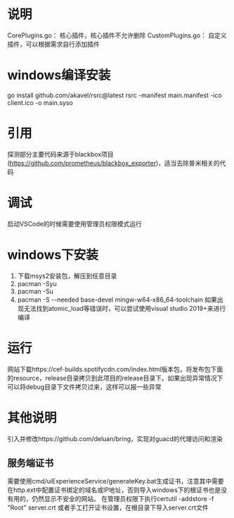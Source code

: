 # 说明
CorePlugins.go： 核心插件，核心插件不允许删除
CustomPlugins.go： 自定义插件，可以根据需求自行添加插件
# windows编译安装
go install github.com/akavel/rsrc@latest
rsrc -manifest main.manifest -ico client.ico -o main.syso
# 引用
探测部分主要代码来源于blackbox项目(https://github.com/prometheus/blackbox_exporter)，适当去除普米相关的代码

# 调试
启动VSCode的时候需要使用管理员权限模式运行

# windows下安装
1. 下载msys2安装包，解压到任意目录
2. pacman -Syu
3. pacman -Su
4. pacman -S --needed base-devel mingw-w64-x86_64-toolchain
如果出现无法找到atomic_load等错误时，可以尝试使用visual studio 2019+来进行编译
# 运行
网站下载https://cef-builds.spotifycdn.com/index.html版本包，将发布包下面的resource，release目录拷贝到此项目的release目录下。如果出现异常情况下可以将debug目录下文件拷贝过来，这样可以报一些异常

# 其他说明
引入并修改https://github.com/deluan/bring，实现对guacd的代理访问和渲染
## 服务端证书
需要使用cmd/uiExperienceService/generateKey.bat生成证书，注意其中需要在http.ext中配置证书绑定的域名或IP地址，否则导入windows下的根证书也是没有用的，仍然显示不安全的网站。
在管理员权限下执行certutil -addstore -f "Root" server.crt
或者手工打开证书设置，在根目录下导入server.crt文件

